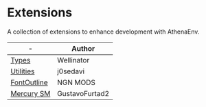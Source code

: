 # Extensions

A collection of extensions to enhance development with AthenaEnv.

| - | Author | 
|-|-|
[Types](https://github.com/Wellinator/athenaenv-starter-js/tree/main/%40types/athena-env)   |    Wellinator
[Utilities](https://github.com/j0sedavi/Modules-athena-Env)                                 |    j0sedavi
[FontOutline](https://github.com/PauloDevv/Outline-in-Text-for-AthenaENV-PS2)               |    NGN MODS  
[Mercury SM](https://github.com/GustavoFurtad2/MercurySM-AthenaPS2)                         |    GustavoFurtad2      
  
